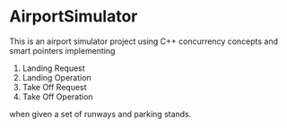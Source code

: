 # AirportSimulator

This is an airport simulator project using C++ concurrency concepts and smart pointers implementing 

1. Landing Request
2. Landing Operation
3. Take Off Request
4. Take Off Operation 

when given a set of runways and parking stands.
